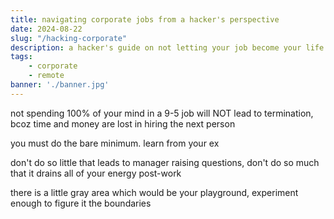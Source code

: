 ```yaml
---
title: navigating corporate jobs from a hacker's perspective
date: 2024-08-22
slug: "/hacking-corporate"
description: a hacker's guide on not letting your job become your life
tags:
    - corporate
    - remote
banner: './banner.jpg'
---
```


not spending 100% of your mind in a 9-5 job will NOT lead to termination, bcoz time and money are lost in hiring the next person

you must do the bare minimum. learn from your ex

don't do so little that leads to manager raising questions, don't do so much that it drains all of your energy post-work

there is a little gray area which would be your playground, experiment enough to figure it the boundaries


